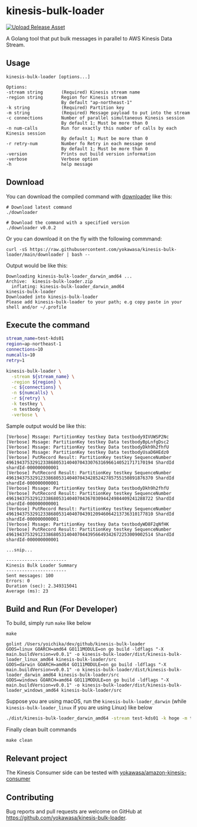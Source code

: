 # kinesis-bulk-loader

[![Upload Release Asset](https://github.com/yokawasa/kinesis-bulk-loader/actions/workflows/release.yml/badge.svg)](https://github.com/yokawasa/kinesis-bulk-loader/actions/workflows/release.yml)

A Golang tool that put bulk messages in parallel to AWS Kinesis Data Stream.

## Usage

```
kinesis-bulk-loader [options...]

Options:
-stream string       (Required) Kinesis stream name
-region string       Region for Kinesis stream
                     By default "ap-northeast-1"
-k string            (Required) Partition key
-m string            (Required) Message payload to put into the stream
-c connections       Number of parallel simultaneous Kinesis session
                     By default 1; Must be more than 0
-n num-calls         Run for exactly this number of calls by each Kinesis session
                     By default 1; Must be more than 0
-r retry-num         Number fo Retry in each message send
                     By default 1; Must be more than 0
-version             Prints out build version information
-verbose             Verbose option
-h                   help message

```

## Download

You can download the compiled command with [downloader](https://github.com/yokawasa/kinesis-bulk-loader/blob/main/downloader) like this:

```
# Download latest command
./downloader

# Download the command with a specified version
./downloader v0.0.2
```
Or you can download it on the fly with the following commmand:

```
curl -sS https://raw.githubusercontent.com/yokawasa/kinesis-bulk-loader/main/downloader | bash --
```


Output would be like this:
```
Downloading kinesis-bulk-loader_darwin_amd64 ...
Archive:  kinesis-bulk-loader.zip
  inflating: kinesis-bulk-loader_darwin_amd64
kinesis-bulk-loader
Downloaded into kinesis-bulk-loader
Please add kinesis-bulk-loader to your path; e.g copy paste in your shell and/or ~/.profile
```

## Execute the command

```bash
stream_name=test-kds01
region=ap-northeast-1
connections=10
numcalls=10
retry=1

kinesis-bulk-loader \
  -stream ${stream_name} \
  -region ${region} \
  -c ${connections} \
  -n ${numcalls} \
  -r ${retry} \
  -k testkey \
  -m testbody \
  -verbose \
```

Sample output would be like this:
```
[Verbose] Mssage: PartitionKey testkey Data testbody9IVUWSP2Nc
[Verbose] Mssage: PartitionKey testkey Data testbodyBpLnfgDsc2
[Verbose] Mssage: PartitionKey testkey Data testbodyDkh9h2fhfU
[Verbose] Mssage: PartitionKey testkey Data testbodyUsaD6HEdz0
[Verbose] PutRecord Result: PartitionKey testkey SequenceNumber 49619437532912338680531404070433076316966140521717170194 ShardId shardId-000000000001
[Verbose] PutRecord Result: PartitionKey testkey SequenceNumber 49619437532912338680531404070434285242785755150891876370 ShardId shardId-000000000001
[Verbose] Mssage: PartitionKey testkey Data testbodyDkh9h2fhfU
[Verbose] PutRecord Result: PartitionKey testkey SequenceNumber 49619437532912338680531404070436703094424984409241288722 ShardId shardId-000000000001
[Verbose] PutRecord Result: PartitionKey testkey SequenceNumber 49619437532912338680531404070439120946064213736310177810 ShardId shardId-000000000001
[Verbose] Mssage: PartitionKey testkey Data testbodyWD8F2qNfHK
[Verbose] PutRecord Result: PartitionKey testkey SequenceNumber 49619437532912338680531404070443956649342672253009002514 ShardId shardId-000000000001

...snip...

-----------------------
Kinesis Bulk Loader Summary
-----------------------
Sent messages: 100
Errors: 0
Duration (sec): 2.349315041
Average (ms): 23
```

## Build and Run (For Developer)

To build, simply run `make` like below
```
make

golint /Users/yoichika/dev/github/kinesis-bulk-loader
GOOS=linux GOARCH=amd64 GO111MODULE=on go build -ldflags "-X main.buildVersion=v0.0.1" -o kinesis-bulk-loader/dist/kinesis-bulk-loader_linux_amd64 kinesis-bulk-loader/src
GOOS=darwin GOARCH=amd64 GO111MODULE=on go build -ldflags "-X main.buildVersion=v0.0.1" -o kinesis-bulk-loader/dist/kinesis-bulk-loader_darwin_amd64 kinesis-bulk-loader/src
GOOS=windows GOARCH=amd64 GO111MODULE=on go build -ldflags "-X main.buildVersion=v0.0.1" -o kinesis-bulk-loader/dist/kinesis-bulk-loader_windows_amd64 kinesis-bulk-loader/src
```

Suppose you are using macOS, run the `kinesis-bulk-loader_darwin` (while `kinesis-bulk-loader_linux` if you are using Linux) like below

```bash
./dist/kinesis-bulk-loader_darwin_amd64 -stream test-kds01 -k hoge -m test -c 10 -n 100 -verbose
```

Finally clean built commands

```
make clean
```

## Relevant project

The Kinesis Consumer side can be tested with [yokawasa/amazon-kinesis-consumer](https://github.com/yokawasa/amazon-kinesis-consumer)


## Contributing

Bug reports and pull requests are welcome on GitHub at https://github.com/yokawasa/kinesis-bulk-loader.
